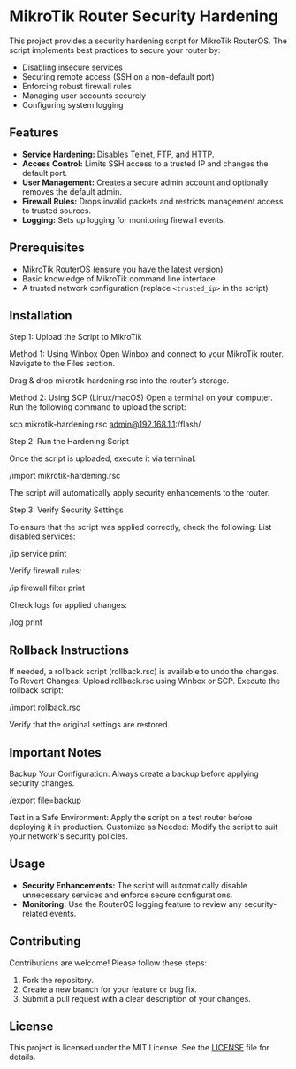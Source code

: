 # MikroTik Router Security Hardening

This project provides a security hardening script for MikroTik RouterOS. The script implements best practices to secure your router by:

- Disabling insecure services
- Securing remote access (SSH on a non-default port)
- Enforcing robust firewall rules
- Managing user accounts securely
- Configuring system logging

## Features

- **Service Hardening:** Disables Telnet, FTP, and HTTP.
- **Access Control:** Limits SSH access to a trusted IP and changes the default port.
- **User Management:** Creates a secure admin account and optionally removes the default admin.
- **Firewall Rules:** Drops invalid packets and restricts management access to trusted sources.
- **Logging:** Sets up logging for monitoring firewall events.

## Prerequisites

- MikroTik RouterOS (ensure you have the latest version)
- Basic knowledge of MikroTik command line interface
- A trusted network configuration (replace `<trusted_ip>` in the script)

## Installation
Step 1: Upload the Script to MikroTik

Method 1: Using Winbox
Open Winbox and connect to your MikroTik router.
Navigate to the Files section.

Drag & drop mikrotik-hardening.rsc into the router’s storage.

Method 2: Using SCP (Linux/macOS)
Open a terminal on your computer.
Run the following command to upload the script:

scp mikrotik-hardening.rsc admin@192.168.1.1:/flash/

Step 2: Run the Hardening Script

Once the script is uploaded, execute it via terminal:

/import mikrotik-hardening.rsc

The script will automatically apply security enhancements to the router.

Step 3: Verify Security Settings

To ensure that the script was applied correctly, check the following:
List disabled services:

/ip service print

Verify firewall rules:

/ip firewall filter print

Check logs for applied changes:

/log print

## Rollback Instructions

If needed, a rollback script (rollback.rsc) is available to undo the changes.
To Revert Changes:
Upload rollback.rsc using Winbox or SCP.
Execute the rollback script:

/import rollback.rsc

Verify that the original settings are restored.

## Important Notes

Backup Your Configuration: Always create a backup before applying security changes.

/export file=backup

Test in a Safe Environment: Apply the script on a test router before deploying it in production.
Customize as Needed: Modify the script to suit your network's security policies.

## Usage

- **Security Enhancements:** The script will automatically disable unnecessary services and enforce secure configurations.
- **Monitoring:** Use the RouterOS logging feature to review any security-related events.

## Contributing

Contributions are welcome! Please follow these steps:

1. Fork the repository.
2. Create a new branch for your feature or bug fix.
3. Submit a pull request with a clear description of your changes.

## License

This project is licensed under the MIT License. See the [LICENSE](LICENSE) file for details.

